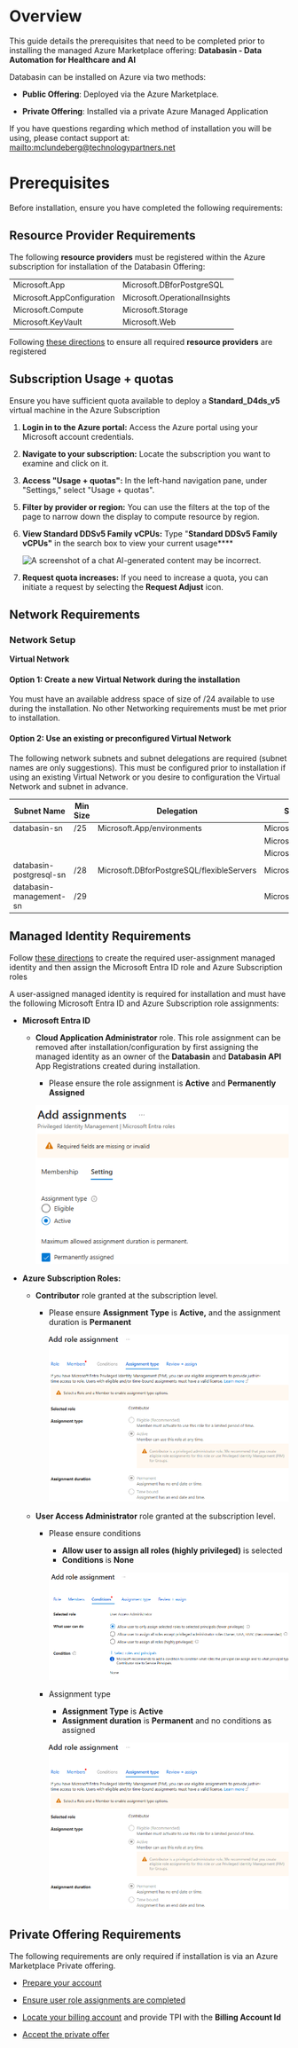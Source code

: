# Overview

This guide details the prerequisites that need to be completed prior to
installing the managed Azure Marketplace offering: **Databasin - Data
Automation for Healthcare and AI**

Databasin can be installed on Azure via two methods:

- **Public Offering**: Deployed via the Azure Marketplace.

- **Private Offering**: Installed via a private Azure Managed
  Application

If you have questions regarding which method of installation you will be
using, please contact support at:
[mailto:mclundeberg@technologypartners.net](mailto:mclundeberg@technologypartners.net)

# Prerequisites 

Before installation, ensure you have completed the following
requirements:

## Resource Provider Requirements

The following **resource providers** must be registered within the Azure
subscription for installation of the Databasin Offering:

|  |  |
| --- | --- |
| Microsoft.App | Microsoft.DBforPostgreSQL |
| Microsoft.AppConfiguration| Microsoft.OperationalInsights |
| Microsoft.Compute | Microsoft.Storage |
| Microsoft.KeyVault | Microsoft.Web |


Following [these
directions](https://learn.microsoft.com/en-us/azure/azure-resource-manager/management/resource-providers-and-types#register-resource-provider-1)
to ensure all required **resource providers** are registered

## Subscription Usage + quotas

Ensure you have sufficient quota available to deploy a
**Standard_D4ds_v5** virtual machine in the Azure Subscription

1.  **Login in to the Azure portal:** Access the Azure portal using your
    Microsoft account credentials. 

<!-- -->

2.  **Navigate to your subscription:** Locate the subscription you want
    to examine and click on it. 

<!-- -->

3.  **Access \"Usage + quotas\":** In the left-hand navigation pane,
    under \"Settings,\" select \"Usage + quotas\". 

<!-- -->

5.  **Filter by provider or region:** You can use the filters at the top
    of the page to narrow down the display to compute resource by
    region. 

<!-- -->

6.  **View Standard DDSv5 Family vCPUs:** Type "**Standard DDSv5 Family
    vCPUs"** in the search box to view your current usage**\**

    ![A screenshot of a chat AI-generated content may be
    incorrect.](./prereq/media/image1.png)

<!-- -->

7.  **Request quota increases:** If you need to increase a quota, you
    can initiate a request by selecting the **Request Adjust** icon.

## Network Requirements

### Network Setup

**Virtual Network**

#### Option 1: Create a new **Virtual Network** during the installation

You must have an available address space of size of /24 available to use
during the installation. No other Networking requirements must be met
prior to installation.

#### Option 2: Use an existing or preconfigured Virtual Network

The following network subnets and subnet delegations are required
(subnet names are only suggestions). This must be configured prior to
installation if using an existing Virtual Network or you desire to
configuration the Virtual Network and subnet in advance.


| **Subnet Name**| **Min Size** | **Delegation** | **Service** |
| --- | --- | --- | --- |
| databasin-sn            | /25                 | Microsoft.App/environments                | Microsoft.KeyVault      |
|                         |                     |                                           | Microsoft.Sql           |
|                         |                     |                                           | Microsoft.Storage       |
| databasin-postgresql-sn | /28                 | Microsoft.DBforPostgreSQL/flexibleServers | Microsoft.Storage       |
| databasin-management-sn | /29                 |                                           | Microsoft.Storage       |


## Managed Identity Requirements

Follow [these directions](https://learn.microsoft.com/en-us/entra/identity/managed-identities-azure-resources/how-manage-user-assigned-managed-identities?pivots=identity-mi-methods-azp#create-a-user-assigned-managed-identity)
to create the required user-assignment managed identity and then assign
the Microsoft Entra ID role and Azure Subscription roles

A user-assigned managed identity is required for installation and must
have the following Microsoft Entra ID and Azure Subscription role
assignments:

- **Microsoft Entra ID**

  - **Cloud Application Administrator** role. This role assignment can be removed after installation/configuration by first assigning the managed identity as an owner of the **Databasin** and **Databasin API** App Registrations created during installation. 
    - Please ensure the role assignment is **Active** and **Permanently Assigned**

    ![A screenshot of a computer AI-generated content may be incorrect.](./prereq/media/image2.png)

- **Azure Subscription Roles:**

  - **Contributor** role granted at the subscription level. 
    - Please ensure **Assignment Type** is **Active,** and the assignment duration is **Permanent**
    
      ![](./prereq/media/image3.png)

  - **User Access Administrator** role granted at the subscription level. 
    - Please ensure conditions 
      - **Allow user to assign all roles (highly privileged)** is selected
      - **Conditions** is **None**

      ![](./prereq/media/image4.png)
    - Assignment type
      - **Assignment Type** is **Active**
      - **Assignment duration** is **Permanent** and no conditions as assigned
      
      ![](./prereq/media/image3.png)

## Private Offering Requirements

The following requirements are only required if installation is via an
Azure Marketplace Private offering.

- [Prepare your
  account](https://learn.microsoft.com/en-us/marketplace/private-offers-pre-check)

- [Ensure user role assignments are
  completed](https://learn.microsoft.com/en-us/marketplace/private-offers-pre-check#check-user-role-assignments)

- [Locate your billing
  account](https://learn.microsoft.com/en-us/marketplace/private-offers-pre-check#locate-your-billing-account-id)
  and provide TPI with the **Billing Account Id**

- [Accept the private
  offer](https://learn.microsoft.com/en-us/marketplace/private-offers-accept-offer)
